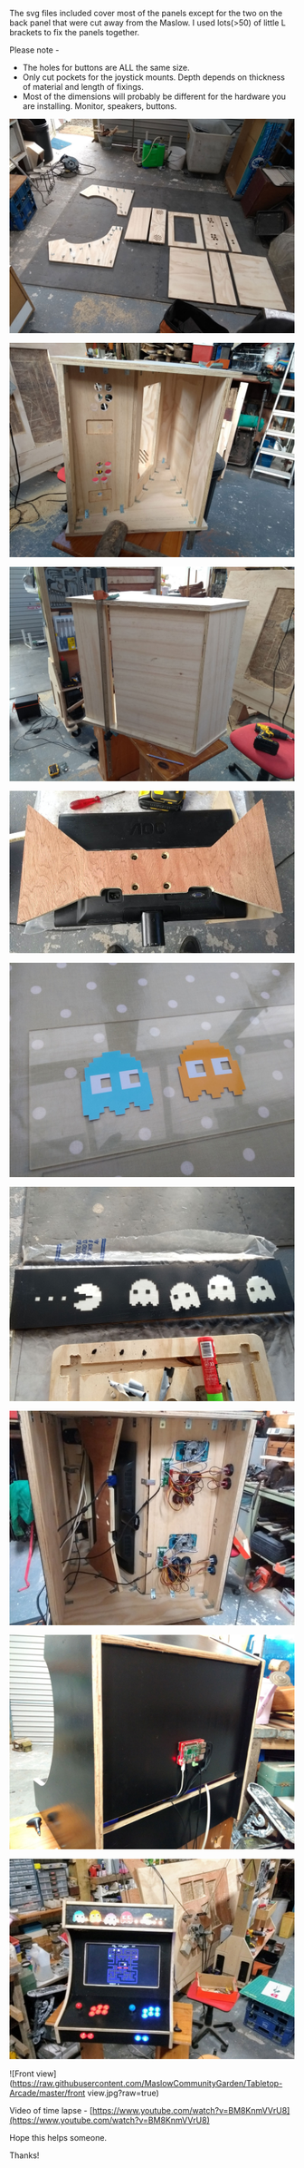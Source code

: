 The svg files included cover most of the panels except for the two on the back panel that were cut away from the Maslow. I used lots(>50) of little L brackets to fix the panels together.

Please note -
<ul>
  <li>The holes for buttons are ALL the same size.</li>
  <li>Only cut pockets for the joystick mounts. Depth depends on thickness of material and length of fixings.</li>
  <li>Most of the dimensions will probably be different for the hardware you are installing. Monitor, speakers, buttons.</li>
</ul>

![Parts](https://raw.githubusercontent.com/MaslowCommunityGarden/Tabletop-Arcade/master/1.jpg?raw=true)

![inside](https://raw.githubusercontent.com/MaslowCommunityGarden/Tabletop-Arcade/master/2.jpg?raw=true)

![outside](https://raw.githubusercontent.com/MaslowCommunityGarden/Tabletop-Arcade/master/3.jpg?raw=true)

![monitor mount](https://raw.githubusercontent.com/MaslowCommunityGarden/Tabletop-Arcade/master/4.jpg?raw=true)

![marquee 1](https://raw.githubusercontent.com/MaslowCommunityGarden/Tabletop-Arcade/master/5.jpg?raw=true)

![marquee 2](https://raw.githubusercontent.com/MaslowCommunityGarden/Tabletop-Arcade/master/6.jpg?raw=true)

![wires](https://raw.githubusercontent.com/MaslowCommunityGarden/Tabletop-Arcade/master/7.jpg?raw=true)

![Pi](https://raw.githubusercontent.com/MaslowCommunityGarden/Tabletop-Arcade/master/8.jpg?raw=true)

![Fin](https://raw.githubusercontent.com/MaslowCommunityGarden/Tabletop-Arcade/master/9.jpg?raw=true)

![Front view](https://raw.githubusercontent.com/MaslowCommunityGarden/Tabletop-Arcade/master/front view.jpg?raw=true)

Video of time lapse - [https://www.youtube.com/watch?v=BM8KnmVVrU8](https://www.youtube.com/watch?v=BM8KnmVVrU8)

Hope this helps someone.

Thanks!
